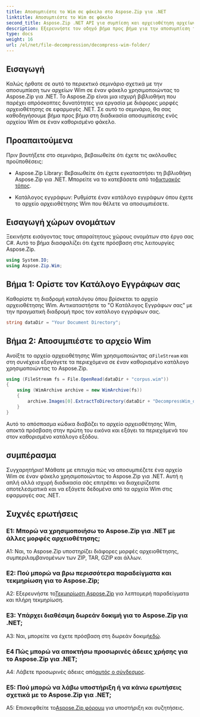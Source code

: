 ```yaml
---
title: Αποσυμπιέστε το Wim σε φάκελο στο Aspose.Zip για .NET
linktitle: Αποσυμπιέστε το Wim σε φάκελο
second_title: Aspose.Zip .NET API για συμπίεση και αρχειοθέτηση αρχείων
description: Εξερευνήστε τον οδηγό βήμα προς βήμα για την αποσυμπίεση των αρχείων Wim χρησιμοποιώντας το Aspose.Zip για .NET. Κατεβάστε τη βιβλιοθήκη, ακολουθήστε το σεμινάριο και διαχειριστείτε αποτελεσματικά τα αρχεία αρχειοθέτησης στις εφαρμογές σας .NET.
type: docs
weight: 16
url: /el/net/file-decompression/decompress-wim-folder/
---
```

## Εισαγωγή

Καλώς ήρθατε σε αυτό το περιεκτικό σεμινάριο σχετικά με την αποσυμπίεση των αρχείων Wim σε έναν φάκελο χρησιμοποιώντας το Aspose.Zip για .NET. Το Aspose.Zip είναι μια ισχυρή βιβλιοθήκη που παρέχει απρόσκοπτες δυνατότητες για εργασία με διάφορες μορφές αρχειοθέτησης σε εφαρμογές .NET. Σε αυτό το σεμινάριο, θα σας καθοδηγήσουμε βήμα προς βήμα στη διαδικασία αποσυμπίεσης ενός αρχείου Wim σε έναν καθορισμένο φάκελο.

## Προαπαιτούμενα

Πριν βουτήξετε στο σεμινάριο, βεβαιωθείτε ότι έχετε τις ακόλουθες προϋποθέσεις:

-  Aspose.Zip Library: Βεβαιωθείτε ότι έχετε εγκαταστήσει τη βιβλιοθήκη Aspose.Zip για .NET. Μπορείτε να το κατεβάσετε από το[δικτυακός τόπος](https://releases.aspose.com/zip/net/).

- Κατάλογος εγγράφων: Ρυθμίστε έναν κατάλογο εγγράφων όπου έχετε το αρχείο αρχειοθέτησης Wim που θέλετε να αποσυμπιέσετε.

## Εισαγωγή χώρων ονομάτων

Ξεκινήστε εισάγοντας τους απαραίτητους χώρους ονομάτων στο έργο σας C#. Αυτό το βήμα διασφαλίζει ότι έχετε πρόσβαση στις λειτουργίες Aspose.Zip.

```csharp
using System.IO;
using Aspose.Zip.Wim;
```

## Βήμα 1: Ορίστε τον Κατάλογο Εγγράφων σας

Καθορίστε τη διαδρομή καταλόγου όπου βρίσκεται το αρχείο αρχειοθέτησης Wim. Αντικαταστήστε το "Ο Κατάλογος Εγγράφων σας" με την πραγματική διαδρομή προς τον κατάλογο εγγράφων σας.

```csharp
string dataDir = "Your Document Directory";
```

## Βήμα 2: Αποσυμπιέστε το αρχείο Wim

 Ανοίξτε το αρχείο αρχειοθέτησης Wim χρησιμοποιώντας α`FileStream` και στη συνέχεια εξαγάγετε τα περιεχόμενα σε έναν καθορισμένο κατάλογο χρησιμοποιώντας το Aspose.Zip.

```csharp
using (FileStream fs = File.OpenRead(dataDir + "corpus.wim"))
{
    using (WimArchive archive = new WimArchive(fs))
    {
        archive.Images[0].ExtractToDirectory(dataDir + "DecompressWim_out");
    }
}
```

Αυτό το απόσπασμα κώδικα διαβάζει το αρχείο αρχειοθέτησης Wim, αποκτά πρόσβαση στην πρώτη του εικόνα και εξάγει τα περιεχόμενά του στον καθορισμένο κατάλογο εξόδου.

## συμπέρασμα

Συγχαρητήρια! Μάθατε με επιτυχία πώς να αποσυμπιέζετε ένα αρχείο Wim σε έναν φάκελο χρησιμοποιώντας το Aspose.Zip για .NET. Αυτή η απλή αλλά ισχυρή διαδικασία σάς επιτρέπει να διαχειρίζεστε αποτελεσματικά και να εξάγετε δεδομένα από τα αρχεία Wim στις εφαρμογές σας .NET.

## Συχνές ερωτήσεις

### Ε1: Μπορώ να χρησιμοποιήσω το Aspose.Zip για .NET με άλλες μορφές αρχειοθέτησης;

A1: Ναι, το Aspose.Zip υποστηρίζει διάφορες μορφές αρχειοθέτησης, συμπεριλαμβανομένων των ZIP, TAR, GZIP και άλλων.

### Ε2: Πού μπορώ να βρω περισσότερα παραδείγματα και τεκμηρίωση για το Aspose.Zip;

 A2: Εξερευνήστε το[Τεκμηρίωση Aspose.Zip](https://reference.aspose.com/zip/net/) για λεπτομερή παραδείγματα και πλήρη τεκμηρίωση.

### Ε3: Υπάρχει διαθέσιμη δωρεάν δοκιμή για το Aspose.Zip για .NET;

 A3: Ναι, μπορείτε να έχετε πρόσβαση στη δωρεάν δοκιμή[εδώ](https://releases.aspose.com/).

### Ε4 Πώς μπορώ να αποκτήσω προσωρινές άδειες χρήσης για το Aspose.Zip για .NET;

 A4: Λάβετε προσωρινές άδειες από[αυτός ο σύνδεσμος](https://purchase.aspose.com/temporary-license/).

### Ε5: Πού μπορώ να λάβω υποστήριξη ή να κάνω ερωτήσεις σχετικά με το Aspose.Zip για .NET;

 A5: Επισκεφθείτε το[Aspose.Zip φόρουμ](https://forum.aspose.com/c/zip/37) για υποστήριξη και συζητήσεις.